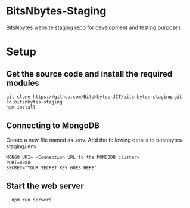 # BitsNbytes-Staging
BitsNbytes website staging repo for development and testing purposes
# Setup
## Get the source code and install the required modules
```
git clone https://github.com/BitsNbytes-JIT/bitsnbytes-staging.git
cd bitsnbytes-staging
npm install 
```
## Connecting to MongoDB 
Create a new file named as .env.
Add the  following details to bitsnbytes-staging/.env
```
MONGO_URI= <Connection URL to the MONGODB cluster>
PORT=8088
SECRET="YOUR SECRET KEY GOES HERE"
```
## Start the web server
```
  npm run servers
```
